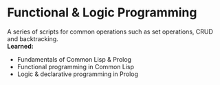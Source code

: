 # Functional & Logic Programming
A series of scripts for common operations such as set operations, CRUD and backtracking. <br/>
**Learned:**
* Fundamentals of Common Lisp & Prolog
* Functional programming in Common Lisp
* Logic & declarative programming in Prolog
